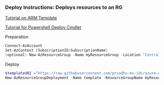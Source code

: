 ### Deploy Instructions: Deploys resources to an RG

[Tutorial on ARM Template](https://docs.microsoft.com/en-us/azure/azure-resource-manager/templates/template-tutorial-create-first-template?tabs=azure-powershell)

[Tutorial for Powershell Deploy Cmdlet](https://docs.microsoft.com/en-us/powershell/module/az.resources/new-azresourcegroupdeployment?view=azps-4.5.0)

Preparation
```powershell
Connect-AzAccount
Set-AzContext [SubscriptionID/SubscriptionName]
(optional) New-AzResourceGroup -Name myResourceGroup -Location "Central US"
```

Deploy
```powershell
$templateURI ="https://raw.githubusercontent.com/prsadhu-ms-idc/azure-quickstart-templates/AzMigrateDeploymentTemplate/migrate-project-deployment/azuredeploy.json"
New-AzResourceGroupDeployment -Name template -ResourceGroupName myResourceGroup -TemplateUri  $templateURI -storageName default1
```
